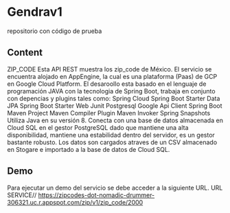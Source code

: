 # Gendrav1
repositorio con código de prueba
## Content
ZIP_CODE
Esta API REST muestra los zip_code de México.
El servicio se encuentra alojado en AppEngine, la cual es una plataforma (Paas) de GCP en Google Cloud Platform.
El desaroollo esta basado en el lenguaje de programación JAVA con la tecnologia de Spring Boot, trabaja en conjunto con depencias y plugins tales como:
Spring Cloud
Spring Boot Starter Data JPA
Spring Boot Starter Web
Junit
Postgresql
Google Api Client
Spring Boot Maven Project
Maven Compiler Plugin
Maven Invoker
Spring Snapshots
Utiliza Java en su versión 8.
Conecta con una base de datos almacenada en Cloud SQL en el gestor PostgreSQL dado que mantiene una alta disponibilidad, mantiene una estabilidad dentro del servidor, es un gestor bastante robusto.
Los datos son cargados atraves de un CSV almacenado en Stogare e importado a la base de datos de Cloud SQL.

## Demo
Para ejecutar un demo del servicio se debe acceder a la siguiente URL.
URL SERVICE// https://zipcodes-dot-nomadic-drummer-306321.uc.r.appspot.com/zip/v1/zip_code/2000


